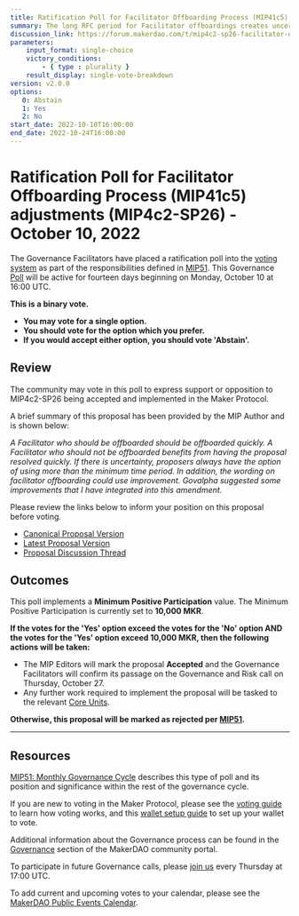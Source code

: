 ```yaml
---
title: Ratification Poll for Facilitator Offboarding Process (MIP41c5) adjustments (MIP4c2-SP26) - October 10, 2022
summary: The long RFC period for Facilitator offboardings creates uncertainty for the DAO, the Facilitator, and DAO partners. It can also hold up valuable work if the Facilitator in question is not fulfilling his mandate. A Facilitator who should be offboarded should be offboarded quickly.
discussion_link: https://forum.makerdao.com/t/mip4c2-sp26-facilitator-offboarding-process-mip41c5-adjustments/17592
parameters:
    input_format: single-choice
    victory_conditions:
        - { type : plurality }
    result_display: single-vote-breakdown
version: v2.0.0
options:
   0: Abstain
   1: Yes
   2: No
start_date: 2022-10-10T16:00:00
end_date: 2022-10-24T16:00:00
---
```

# Ratification Poll for Facilitator Offboarding Process (MIP41c5) adjustments (MIP4c2-SP26) - October 10, 2022

The Governance Facilitators have placed a ratification poll into the [voting system](https://vote.makerdao.com/polling) as part of the responsibilities defined in [MIP51](https://mips.makerdao.com/mips/details/MIP51). This Governance [Poll](https://community-development.makerdao.com/en/learn/governance/on-chain-gov) will be active for fourteen days beginning on Monday, October 10 at 16:00 UTC.

**This is a binary vote.**
- **You may vote for a single option.**
- **You should vote for the option which you prefer.**
- **If you would accept either option, you should vote 'Abstain'.**

## Review

The community may vote in this poll to express support or opposition to MIP4c2-SP26 being accepted and implemented in the Maker Protocol.

A brief summary of this proposal has been provided by the MIP Author and is shown below:

*A Facilitator who should be offboarded should be offboarded quickly. A Facilitator who should not be offboarded benefits from having the proposal resolved quickly. If there is uncertainty, proposers always have the option of using more than the minimum time period. In addition, the wording on facilitator offboarding could use improvement. Govalpha suggested some improvements that I have integrated into this amendment.*

Please review the links below to inform your position on this proposal before voting.
* [Canonical Proposal Version](https://github.com/makerdao/mips/blob/675e7bd3215f19b5e57ad7a80abd48b396b25331/MIP4/MIP4c2-Subproposals/MIP4c2-SP26.md)
* [Latest Proposal Version](https://mips.makerdao.com/mips/details/MIP4c2SP26)
* [Proposal Discussion Thread](https://forum.makerdao.com/t/mip4c2-sp26-facilitator-offboarding-process-mip41c5-adjustments/17592)

## Outcomes

This poll implements a **Minimum Positive Participation** value. The Minimum Positive Participation is currently set to **10,000 MKR**.

**If the votes for the 'Yes' option exceed the votes for the 'No' option AND the votes for the 'Yes' option exceed 10,000 MKR, then the following actions will be taken:**
* The MIP Editors will mark the proposal **Accepted** and the Governance Facilitators will confirm its passage on the Governance and Risk call on Thursday, October 27.
* Any further work required to implement the proposal will be tasked to the relevant [Core Units](https://mips.makerdao.com/mips/details/MIP38#mip38c2-core-unit-state).

**Otherwise, this proposal will be marked as rejected per [MIP51](https://mips.makerdao.com/mips/details/MIP51#mip51c2-ratification-poll).**

---

## Resources

[MIP51: Monthly Governance Cycle](https://mips.makerdao.com/mips/details/MIP51) describes this type of poll and its position and significance within the rest of the governance cycle.

If you are new to voting in the Maker Protocol, please see the [voting guide](https://community-development.makerdao.com/en/learn/governance/how-voting-works/) to learn how voting works, and this [wallet setup guide](https://community-development.makerdao.com/en/learn/governance/voting-setup/) to set up your wallet to vote.

Additional information about the Governance process can be found in the [Governance](https://community-development.makerdao.com/en/learn/governance) section of the MakerDAO community portal.

To participate in future Governance calls, please [join us](https://github.com/makerdao/community/tree/master/governance/governance-and-risk-meetings) every Thursday at 17:00 UTC.

To add current and upcoming votes to your calendar, please see the [MakerDAO Public Events Calendar](https://calendar.google.com/calendar/embed?src=makerdao.com_3efhm2ghipksegl009ktniomdk%40group.calendar.google.com&ctz=UTC&mode=week&showCalendars=0&showPrint=0).
